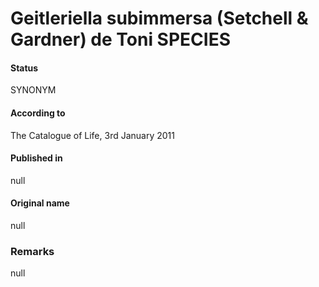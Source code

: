 # Geitleriella subimmersa (Setchell & Gardner) de Toni SPECIES

#### Status
SYNONYM

#### According to
The Catalogue of Life, 3rd January 2011

#### Published in
null

#### Original name
null

### Remarks
null